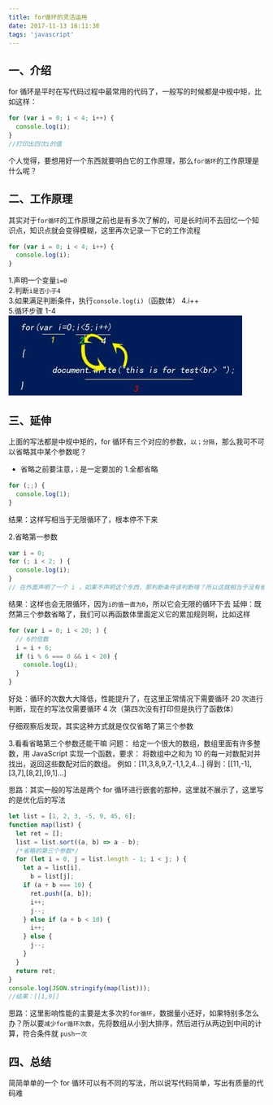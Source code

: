 ```yaml
---
title: for循环的灵活运用
date: 2017-11-13 16:11:30
tags: 'javascript'
---
```


## 一、介绍

for 循环是平时在写代码过程中最常用的代码了，一般写的时候都是中规中矩，比如这样：

```javascript
for (var i = 0; i < 4; i++) {
  console.log(i);
}
//打印出四次i的值
```

个人觉得，要想用好一个东西就要明白它的工作原理，那么`for循环`的工作原理是什么呢？

## 二、工作原理

其实对于`for循环`的工作原理之前也是有多次了解的，可是长时间不去回忆一个知识点，知识点就会变得模糊，这里再次记录一下它的工作流程

```javascript
for (var i = 0; i < 4; i++) {
  console.log(i);
}
```

1.声明一个变量`i=0`  
2.判断`i是否小于4`  
3.如果满足判断条件，执行`console.log(i)`（函数体）
4.i++  
5.循环步骤 1-4
![图](/images/for循环的灵活运用/1.png)

## 三、延伸

上面的写法都是中规中矩的，for 循环有三个对应的参数，`以；分隔`，那么我可不可以省略其中某个参数呢？

- 省略之前要注意，`；`是一定要加的 1.全都省略

```javascript
for (;;) {
  console.log(1);
}
```

结果：这样写相当于无限循环了，根本停不下来

2.省略第一参数

```javascript
var i = 0;
for (; i < 2; ) {
  console.log(i);
}
// 在外面声明了一个 i ，如果不声明这个东西，那判断条件该判断啥？所以这就相当于没有省略第一个参数，当然正常情况下我还没见到省略第一个参数的情况，一般情况第一个参数都是有的
```

结果：这样也会无限循环，因为`i的值一直为0`，所以它会无限的循环下去
延伸：既然第三个参数省略了，我们可以再函数体里面定义它的累加规则啊，比如这样

```javascript
for (var i = 0; i < 20; ) {
  // 6的倍数
  i = i + 6;
  if (i % 6 === 0 && i < 20) {
    console.log(i);
  }
}
```

好处：循环的次数大大降低，性能提升了，在这里正常情况下需要循环 20 次进行判断，现在的写法仅需要循环 4 次（第四次没有打印但是执行了函数体）

仔细观察后发现，其实这种方式就是仅仅省略了第三个参数

3.看看省略第三个参数还能干嘛
问题：
给定一个很大的数组，数组里面有许多整数，用 JavaScript 实现一个函数，要求：
将数组中之和为 10 的每一对数配对并找出，返回这些数配对后的数组。
例如：[11,3,8,9,7,-1,1,2,4...]
得到：[[11,-1],[3,7],[8,2],[9,1]...]

思路：其实一般的写法是两个 for 循环进行嵌套的那种，这里就不展示了，这里写的是优化后的写法

```javascript
let list = [1, 2, 3, -5, 9, 45, 6];
function map(list) {
  let ret = [];
  list = list.sort((a, b) => a - b);
  /*省略的第三个参数*/
  for (let i = 0, j = list.length - 1; i < j; ) {
    let a = list[i],
      b = list[j];
    if (a + b === 10) {
      ret.push([a, b]);
      i++;
      j--;
    } else if (a + b < 10) {
      i++;
    } else {
      j--;
    }
  }
  return ret;
}
console.log(JSON.stringify(map(list)));
//结果：[[1,9]]
```

思路：这里影响性能的主要是太多次的`for循环`，数据量小还好，如果特别多怎么办？所以要`减少for循环次数`，先将数组从小到大排序，然后进行从两边到中间的计算，符合条件就 `push一次`

## 四、总结

简简单单的一个 for 循环可以有不同的写法，所以说写代码简单，写出有质量的代码难
